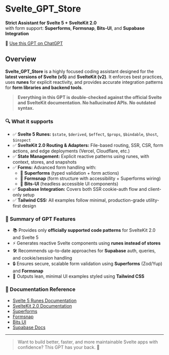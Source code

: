# Svelte_GPT_Store

**Strict Assistant for Svelte 5 + SvelteKit 2.0**  
with form support: **Superforms**, **Formsnap**, **Bits-UI**, and **Supabase Integration**

🔗 [Use this GPT on ChatGPT](https://chatgpt.com/g/g-67f22c58490081918330d7a6bac03fc6-svelte-5-strict-kit-w-support-for-forms)

## Overview

**Svelte_GPT_Store** is a highly focused coding assistant designed for the **latest versions of Svelte (v5)** and **SvelteKit (v2)**. It enforces best practices, uses **runes** for explicit reactivity, and provides accurate integration patterns for **form libraries and backend tools**.

> **Everything in this GPT is double-checked against the official Svelte and SvelteKit documentation. No hallucinated APIs. No outdated syntax.**

### 🔍 What it supports

- ✅ **Svelte 5 Runes:** `$state`, `$derived`, `$effect`, `$props`, `$bindable`, `$host`, `$inspect`
- ✅ **SvelteKit 2.0 Routing & Adapters:** File-based routing, SSR, CSR, form actions, and edge deployments (Vercel, Cloudflare, etc.)
- ✅ **State Management:** Explicit reactive patterns using runes, with context, stores, and snapshots
- ✅ **Forms:** Advanced form handling with:
  - 🧩 **Superforms** (typed validation + form actions)
  - 🧱 **Formsnap** (form structure with accessibility + Superforms wiring)
  - 🧼 **Bits-UI** (headless accessible UI components)
- ✅ **Supabase Integration:** Covers both SSR cookie-auth flow and client-only setup
- ✅ **Tailwind CSS:** All examples follow minimal, production-grade utility-first design

### 🧠 Summary of GPT Features

- 📚 Provides only **officially supported code patterns** for SvelteKit 2.0 and Svelte 5
- ⚡ Generates reactive Svelte components using **runes instead of stores**
- 🛠 Recommends up-to-date approaches for **Supabase** auth, queries, and cookie/session handling
- 🔒 Ensures secure, scalable form validation using **Superforms** (Zod/Yup) and **Formsnap**
- 🎨 Outputs lean, minimal UI examples styled using **Tailwind CSS**

### 📄 Documentation Reference

- [Svelte 5 Runes Documentation](https://svelte.dev/docs/svelte/what-are-runes)
- [SvelteKit 2.0 Documentation](https://svelte.dev/docs/kit/introduction)
- [Superforms](https://superforms.rocks/)
- [Formsnap](https://formsnap.dev/)
- [Bits UI](https://bits-ui.com/)
- [Supabase Docs](https://supabase.com/docs/guides)

---

> Want to build better, faster, and more maintainable Svelte apps with confidence? This GPT has your back. 🚀
